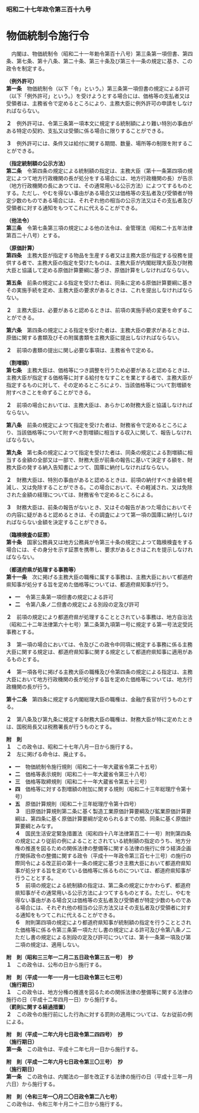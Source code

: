 ### 昭和二十七年政令第三百十九号  
# 物価統制令施行令  
　内閣は、物価統制令（昭和二十一年勅令第百十八号）第三条第一項但書、第四条、第七条、第十八条、第二十条、第三十条及び第三十一条の規定に基き、この政令を制定する。  
  
**（例外許可）**  
**第一条**　物価統制令（以下「令」という。）第三条第一項但書の規定による許可（以下「例外許可」という。）を受けようとする場合には、価格等の支払者又は受領者は、主務省令で定めるところにより、主務大臣に例外許可の申請をしなければならない。  
  
**２**　例外許可は、令第三条第一項本文に規定する統制額により難い特別の事由がある特定の契約、支払又は受領に係る場合に限りすることができる。  
  
**３**　例外許可には、条件又は給付に関する期間、数量、場所等の制限を附することができる。  
  
**（指定統制額の公示方法）**  
**第二条**　令第四条の規定による統制額の指定は、主務大臣（第十一条第四項の規定によつて地方行政機関の長が処分をする場合には、地方行政機関の長）が告示（地方行政機関の長にあつては、その通常用いる公示方法）によつてするものとする。ただし、やむを得ない事由がある場合又は価格等の支払者及び受領者が特定少数のものである場合には、それぞれ他の相当の公示方法又はその支払者及び受領者に対する通知をもつてこれに代えることができる。  
  
**（他法令）**  
**第三条**　令第七条第三項の規定による他の法令は、金管理法（昭和二十五年法律第百二十八号）とする。  
  
**（原価計算）**  
**第四条**　主務大臣が指定する物品を生産する者又は主務大臣が指定する役務を提供する者で、主務大臣の指定を受けたものは、主務大臣が内閣総理大臣及び財務大臣と協議して定める原価計算要綱に基づき、原価計算をしなければならない。  
  
**第五条**　前条の規定による指定を受けた者は、同条に定める原価計算要綱に基きその実施手続を定め、主務大臣の要求があるときは、これを提出しなければならない。  
  
**２**　主務大臣は、必要があると認めるときは、前項の実施手続の変更を命ずることができる。  
  
**第六条**　第四条の規定による指定を受けた者は、主務大臣の要求があるときは、原価に関する書類及びその附属書類を主務大臣に提出しなければならない。  
  
**２**　前項の書類の提出に関し必要な事項は、主務省令で定める。  
  
**（割増額）**  
**第七条**　主務大臣は、価格等につき調整を行うため必要があると認めるときは、主務大臣が指定する価格等に対する給付をなすことを業とする者で、主務大臣が指定するものに対して、その定めるところにより、当該価格等について割増額を附すべきことを命ずることができる。  
  
**２**　前項の場合においては、主務大臣は、あらかじめ財務大臣と協議しなければならない。  
  
**第八条**　前条の規定によつて指定を受けた者は、財務省令で定めるところにより、当該価格等について附すべき割増額に相当する収入に関して、報告しなければならない。  
  
**第九条**　第七条の規定によつて指定を受けた者は、同条の規定による割増額に相当する金額の全部又は一部で、財務大臣が前条の報告に基いて決定する額を、財務大臣の発する納入告知書によつて、国庫に納付しなければならない。  
  
**２**　財務大臣は、特別の事由があると認めるときは、前項の納付すべき金額を軽減し、又は免除することができる。この場合において、その軽減され、又は免除された金額の経理については、財務省令で定めるところによる。  
  
**３**　財務大臣は、前条の報告がないとき、又はその報告があつた場合においてその内容に疑があると認めるときは、その調査によつて第一項の国庫に納付しなければならない金額を決定することができる。  
  
**（臨検検査の証票）**  
**第十条**　国家公務員又は地方公務員が令第三十条の規定によつて臨検検査をする場合には、その身分を示す証票を携帯し、要求があるときはこれを提示しなければならない。  
  
**（都道府県が処理する事務等）**  
**第十一条**　次に掲げる主務大臣の職権に属する事務は、主務大臣において都道府県知事が処分する旨を定めた価格等については、都道府県知事が行う。  
* **一**　令第三条第一項但書の規定による許可  
* **二**　令第八条ノ二但書の規定による別段の定及び許可  
  
**２**　前項の規定により都道府県が処理することとされている事務は、地方自治法（昭和二十二年法律第六十七号）第二条第九項第一号に規定する第一号法定受託事務とする。  
  
**３**　第一項の場合においては、令及びこの政令中同項に規定する事務に係る主務大臣に関する規定は、都道府県知事に関する規定として都道府県知事に適用があるものとする。  
  
**４**　第一項各号に掲げる主務大臣の職権及び令第四条の規定による指定は、主務大臣において地方行政機関の長が処分する旨を定めた価格等については、地方行政機関の長が行う。  
  
**第十二条**　第四条に規定する内閣総理大臣の職権は、金融庁長官が行うものとする。  
  
**２**　第八条及び第九条に規定する財務大臣の職権は、財務大臣が特に定めたときは、国税局長又は税務署長が行うものとする。  
  
**附　則**  
**１**　この政令は、昭和二十七年八月一日から施行する。  
**２**　左に掲げる命令は、廃止する。  
* **一**　物価統制令施行規則（昭和二十一年大蔵省令第二十五号）  
* **二**　価格等表示規則（昭和二十一年大蔵省令第三十八号）  
* **三**　価格等取締規則（昭和二十一年大蔵省令第五十三号）  
* **四**　価格等に対する割増額の附加に関する規則（昭和二十三年総理庁令第十号）  
* **五**　原価計算規則（昭和二十三年総理庁令第十四号）  
**３**　旧原価計算規則第二条に基く製造工業原価計算要綱及び鉱業原価計算要綱は、第四条に基く原価計算要綱が定められるまでの間、同条に基く原価計算要綱とみなす。  
**４**　国民生活安定緊急措置法（昭和四十八年法律第百二十一号）附則第四条の規定により従前の例によることとされている統制額の指定のうち、地方分権の推進を図るための関係法律の整備等に関する法律の施行に伴う経済企画庁関係政令の整備に関する政令（平成十一年政令第三百七十三号）の施行の際同令による改正前の第十一条の規定に基づき主務大臣において都道府県知事が処分する旨を定めている価格等に係るものについては、都道府県知事が行うこととする。  
**５**　前項の規定による統制額の指定は、第二条の規定にかかわらず、都道府県知事がその通常用いる公示方法によつてするものとする。ただし、やむを得ない事由がある場合又は価格等の支払者及び受領者が特定少数のものである場合には、それぞれ他の相当の公示方法又はその支払者及び受領者に対する通知をもつてこれに代えることができる。  
**６**　附則第四項の規定により都道府県知事が統制額の指定を行うこととされた価格等に係る令第三条第一項ただし書の規定による許可及び令第八条ノ二ただし書の規定による別段の定及び許可については、第十一条第一項及び第二項の規定は、適用しない。  
  
**附　則（昭和三三年一二月二五日政令第三五一号）　抄**  
**１**　この政令は、公布の日から施行する。  
  
**附　則（平成一一年一一月一七日政令第三七三号）**  
**（施行期日）**  
**１**　この政令は、地方分権の推進を図るための関係法律の整備等に関する法律の施行の日（平成十二年四月一日）から施行する。  
**（罰則に関する経過措置）**  
**２**　この政令の施行前にした行為に対する罰則の適用については、なお従前の例による。  
  
**附　則（平成一二年六月七日政令第二四四号）　抄**  
**（施行期日）**  
**第一条**　この政令は、平成十二年七月一日から施行する。  
  
**附　則（平成一二年六月七日政令第三〇三号）　抄**  
**（施行期日）**  
**第一条**　この政令は、内閣法の一部を改正する法律の施行の日（平成十三年一月六日）から施行する。  
  
**附　則（令和三年一〇月二〇日政令第二八七号）**  
この政令は、令和三年十月二十二日から施行する。  
  
